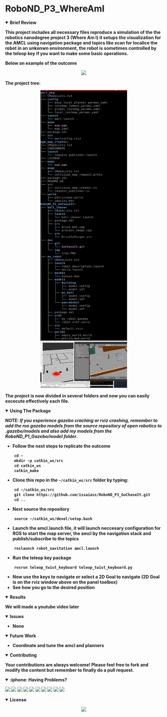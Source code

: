 # RoboND_P3_WhereAmI


<details open>
<summary> <b>Brief Review<b></summary>

This project includes all necessary files reproduce a simulation of the the robotics nanodegree project 3 (Where Am I) it setups the visualization for the AMCL using navigation package and topics like scan for localice the robot in an unkonwn environment, the robot is sometimes controlled by the teleop key if you want to make some basic operations.


Below an example of the outcome

<p align="center">
<img src = "doc/gif/WhereAmI.gif?raw=true" center="true" width="55%"/>
</p>

The project tree:

<p align="center">
<img src = "doc/img/tree.PNG?raw=true" width="55%"/>
<img src = "doc/img/amcl_capture.PNG?raw=true" width="55%"/>
</p>

The project is now divided in several folders and now you can easily excecute effectively each file.

</details>

<details open>
<summary> <b>Using The Package <b></summary>

NOTE:  *If you experience gazebo craching or rviz crashing, remember to add the ros gazebo models from the source repository of open robotics to .gazebo/models and also add my models from the RoboND_P1_Gazebo/model folder*.

- Follow the next steps to replicate the outcome
~~~
    cd ~
    mkdir -p catkin_ws/src
    cd catkin_ws
    catkin_make
~~~
- Clone this repo in the `~/catkin_ws/src` folder by typing:
~~~ 
    cd ~/catkin_ws/src
    git clone https://github.com/issaiass/RoboND_P3_GoChaseIt.git
    cd ..
~~~
- Next source the repository
~~~
    source ~/catkin_ws/devel/setup.bash
~~~
- Launch the amcl.launch file, it will launch neccesary configuration for ROS to start the map server, the amcl by the navigation stack and publish/subscribe to the topics
~~~
    roslaunch robot_navitation amcl.launch
~~~
- Run the teleop key package
~~~
    rosrun teleop_twist_keyboard teleop_twist_keyboard.py
~~~
- Now use the keys to navigate or select a 2D Goal to navigate (2D Goal is on the rviz window above on the panel toolbox)
- See how you go to the desired position

<details open>
<summary> <b>Results<b></summary>

We will made a youtube video later

<p align="center"> </p>
</details>



<details open>
<summary> <b>Issues<b></summary>

- None

</details>

<details open>
<summary> <b>Future Work<b></summary>

- Coordinate and tune the amcl and planners

</details>

<details open>
<summary> <b>Contributing<b></summary>

Your contributions are always welcome! Please feel free to fork and modify the content but remember to finally do a pull request.

</details>

<details open>
<summary> :iphone: <b>Having Problems?<b></summary>

<p align = "center">

[<img src="https://img.shields.io/badge/linkedin-%230077B5.svg?&style=for-the-badge&logo=linkedin&logoColor=white" />](https://www.linkedin.com/in/riawa)
[<img src="https://img.shields.io/badge/telegram-2CA5E0?style=for-the-badge&logo=telegram&logoColor=white"/>](https://t.me/issaiass)
[<img src="https://img.shields.io/badge/instagram-%23E4405F.svg?&style=for-the-badge&logo=instagram&logoColor=white">](https://www.instagram.com/daqsyspty/)
[<img src="https://img.shields.io/badge/twitter-%231DA1F2.svg?&style=for-the-badge&logo=twitter&logoColor=white" />](https://twitter.com/daqsyspty) 
[<img src ="https://img.shields.io/badge/facebook-%233b5998.svg?&style=for-the-badge&logo=facebook&logoColor=white%22">](https://www.facebook.com/daqsyspty)
[<img src="https://img.shields.io/badge/linkedin-%230077B5.svg?&style=for-the-badge&logo=linkedin&logoColor=white" />](https://www.linkedin.com/in/riawe)
[<img src="https://img.shields.io/badge/tiktok-%23000000.svg?&style=for-the-badge&logo=tiktok&logoColor=white" />](https://www.linkedin.com/in/riawe)
[<img src="https://img.shields.io/badge/whatsapp-%23075e54.svg?&style=for-the-badge&logo=whatsapp&logoColor=white" />](https://wa.me/50766168542?text=Hello%20Rangel)
[<img src="https://img.shields.io/badge/hotmail-%23ffbb00.svg?&style=for-the-badge&logo=hotmail&logoColor=white" />](mailto:issaiass@hotmail.com)
[<img src="https://img.shields.io/badge/gmail-%23D14836.svg?&style=for-the-badge&logo=gmail&logoColor=white" />](mailto:riawalles@gmail.com)

</p

</details>

<details open>
<summary> <b>License<b></summary>
<p align = "center">
<img src= "https://mirrors.creativecommons.org/presskit/buttons/88x31/svg/by-sa.svg" />
</p>
</details>
